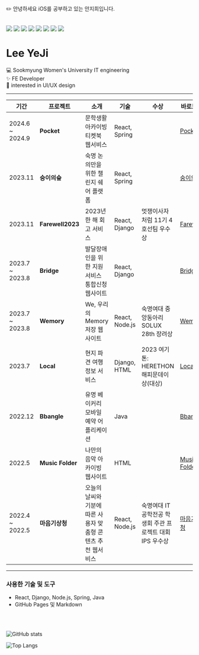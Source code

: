 <div align="left">
  <p>✏️ 안녕하세요 iOS를 공부하고 있는 안지희입니다.</p></br>

<img src="https://img.shields.io/badge/Python-3776AB?style=flat&logo=python&logoColor=white"/>
<img src="https://img.shields.io/badge/C-A8B9CC?style=flat&logo=C&logoColor=white"/>
<img src="https://img.shields.io/badge/Java-007396?style=flat&logo=OpenJDK&logoColor=white"/>
<img src="https://img.shields.io/badge/JavaScript-F7DF1E?style=flat&logo=javascript&logoColor=black">
<img src="https://img.shields.io/badge/React-61DAFB?style=flat&logo=react&logoColor=black">
<img src="https://img.shields.io/badge/HTML-E34F26?style=flat&logo=html5&logoColor=white">
<img src="https://img.shields.io/badge/CSS-1572B6?style=flat&logo=css3&logoColor=white">
<img src="https://img.shields.io/badge/Android-3DDC84?style=flat&logo=Android&logoColor=white">


# Lee YeJi

💻 Sookmyung Women's University IT engineering  
✨ FE Developer  
🎨 interested in UI/UX design  

---

| 기간           | 프로젝트         | 소개                                                  | 기술               | 수상                             | 바로보기         |
|----------------|------------------|-----------------------------------------------------|--------------------|----------------------------------|------------------|
| 2024.6 ~ 2024.9 | **Pocket**       | 문학생활 아카이빙 티켓북 웹서비스                    | React, Spring      |                                  | [Pocket](#)      |
| 2023.11        | **숭이의숲**      | 숙명 논의만을 위한 챌린지 쉐어 플랫폼               | React, Spring      |                                  | [숭이의숲](#)    |
| 2023.11        | **Farewell2023** | 2023년 한 해 회고 서비스                            | React, Django      | 멋쟁이사자처럼 11기 4호선팀 우수상 | [Farewell](#)    |
| 2023.7 ~ 2023.8 | **Bridge**       | 발달장애인을 위한 지원서비스 통합신청 웹사이트      | React, Django      |                                  | [Bridge](#)      |
| 2023.7 ~ 2023.8 | **Wemory**       | We, 우리의 Memory 저장 웹사이트                     | React, Node.js     | 숙명여대 중앙동아리 SOLUX 28th 장려상 | [Wemory](#)      |
| 2023.7          | **Local**        | 현지 파견 여행 정보 서비스                          | Django, HTML       | 2023 여기톤: HERETHON 해피문데이상(대상) | [Local](#)    |
| 2022.12         | **Bbangle**      | 유명 베이커리 모바일 예약 어플리케이션              | Java               |                                  | [Bbangle](#)     |
| 2022.5          | **Music Folder** | 나만의 음악 아카이빙 웹사이트                       | HTML               |                                  | [Music Folder](#) |
| 2022.4 ~ 2022.5 | **마음기상청**   | 오늘의 날씨와 기분에 따른 사용자 맞춤형 콘텐츠 추천 웹서비스 | React, Node.js | 숙명여대 IT공학전공 학생회 주관 프로젝트 대회 IPS 우수상 | [마음기상청](#) |

---

### 사용한 기술 및 도구
- React, Django, Node.js, Spring, Java
- GitHub Pages 및 Markdown


</br>
</br>

![GitHub stats](https://github-readme-stats.vercel.app/api?username=Anjihee&show_icons=true&theme=radical)

![Top Langs](https://github-readme-stats.vercel.app/api/top-langs/?username=Anjihee)

</div>

